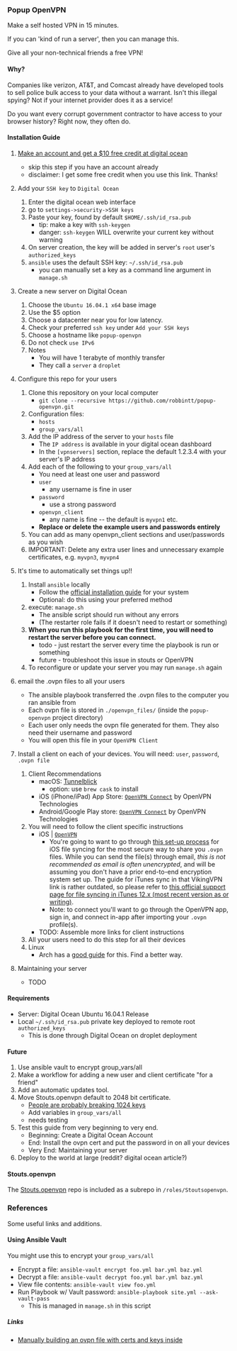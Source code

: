 
### Popup OpenVPN

Make a self hosted VPN in 15 minutes.

If you can 'kind of run a server', then you can manage this.

Give all your non-technical friends a free VPN!


#### Why?

Companies like verizon, AT&T, and Comcast already have developed tools to sell police bulk access to your data without a warrant. Isn't this illegal spying? Not if your internet provider does it as a service!

Do you want every corrupt government contractor to have access to your browser history?  Right now, they often do.


#### Installation Guide

1. [Make an account and get a $10 free credit at digital ocean](https://m.do.co/c/a4d54c9e5004)
    - skip this step if you have an account already
    - disclaimer: I get some free credit when you use this link. Thanks!

2. Add your `SSH key` to `Digital Ocean`
    1. Enter the digital ocean web interface
    2. go to `settings->security->SSH keys`
    3. Paste your key, found by default `$HOME/.ssh/id_rsa.pub`
        - tip: make a key with `ssh-keygen`
        - danger: `ssh-keygen` WILL overwrite your current key without warning
    4. On server creation, the key will be added in server's `root` user's `authorized_keys`
    5. `ansible` uses the default SSH key: `~/.ssh/id_rsa.pub`
        - you can manually set a key as a command line argument in `manage.sh`

3. Create a new server on Digital Ocean
    1. Choose the `Ubuntu 16.04.1 x64` base image 
    2. Use the $5 option
    3. Choose a datacenter near you for low latency.
    4. Check your preferred `ssh key` under `Add your SSH keys`
    5. Choose a hostname like `popup-openvpn`
    6. Do not check `use IPv6`
    7. Notes
        - You will have 1 terabyte of monthly transfer
        - They call a `server` a `droplet`

4. Configure this repo for your users
    1. Clone this repository on your local computer
        - `git clone --recursive https://github.com/robbintt/popup-openvpn.git`
    1. Configuration files: 
        - `hosts` 
        - `group_vars/all`
    2. Add the IP address of the server to your `hosts` file
        - The `IP address` is available in your digital ocean dashboard
        - In the `[vpnservers]` section, replace the default 1.2.3.4 with your server's IP address
    3. Add each of the following to your `group_vars/all`
        - You need at least one user and password
        - `user` 
            - any username is fine in user
        - `password`
            - use a strong password
        - `openvpn_client` 
            - any name is fine -- the default is `myvpn1` etc.
        - **Replace or delete the example users and passwords entirely**
    4. You can add as many openvpn_client sections and user/passwords as you wish
    5. IMPORTANT: Delete any extra user lines and unnecessary example certificates, e.g. `myvpn3`, `myvpn4`

5. It's time to automatically set things up!!
    1. Install `ansible` locally
        - Follow the [official installation guide](http://docs.ansible.com/ansible/intro_installation.html) for your system
        - Optional: do this using your preferred method
    2. execute: `manage.sh`
        - The ansible script should run without any errors
        - (The restarter role fails if it doesn't need to restart or something)
    3. **When you run this playbook for the first time, you will need to restart the server before you can connect.**
        - todo - just restart the server every time the playbook is run or something
        - future - troubleshoot this issue in stouts or OpenVPN
    4. To reconfigure or update your server you may run `manage.sh` again

6. email the .ovpn files to all your users
    - The ansible playbook transferred the .ovpn files to the computer you ran ansible from
    - Each ovpn file is stored in `./openvpn_files/` (inside the `popup-openvpn` project directory)
    - Each user only needs the ovpn file generated for them. They also need their username and password
    - You will open this file in your `OpenVPN Client`

7. Install a client on each of your devices.  You will need: `user`, `password`, `.ovpn file`
    1. Client Recommendations
        - macOS: [Tunnelblick](https://tunnelblick.net/)
            - option: use `brew cask` to install
        - iOS (iPhone/iPad) App Store: [`OpenVPN Connect`](https://itunes.apple.com/us/app/openvpn-connect/id590379981?mt=8) by OpenVPN Technologies
        - Android/Google Play store: [`OpenVPN Connect`](https://play.google.com/store/apps/details?id=net.openvpn.openvpn) by OpenVPN Technologies
    2. You will need to follow the client specific instructions
        - iOS | [`OpenVPN`](https://itunes.apple.com/us/app/openvpn-connect/id590379981?mt=8)
            - You're going to want to go through [this set-up process](https://vikingvpn.com/connection-guides/ios) for iOS file syncing for the most secure way to share you `.ovpn` files. While you can send the file(s) through email, _this is not recommended as email is often unencrypted_, and will be assuming you don't have a prior end-to-end encryption system set up. The guide for iTunes sync in that VikingVPN link is rather outdated, so please refer to [this official support page for file syncing in iTunes 12.x (most recent version as or writing)](https://support.apple.com/kb/PH19463).
            - Note: to connect you'll want to go through the OpenVPN app, sign in, and connect in-app after importing your `.ovpn` profile(s).
        - TODO: Assemble more links for client instructions
    3. All your users need to do this step for all their devices
    4. Linux
        - Arch has a [good guide](https://wiki.archlinux.org/index.php/OpenVPN#DNS) for this. Find a better way.


8. Maintaining your server
    - TODO


#### Requirements

- Server: Digital Ocean Ubuntu 16.04.1 Release
- Local `~/.ssh/id_rsa.pub` private key deployed to remote root `authorized_keys`
    - This is done through Digital Ocean on droplet deployment


#### Future

1. Use ansible vault to encrypt group_vars/all
2. Make a workflow for adding a new user and client certificate "for a friend"
3. Add an automatic updates tool. 
4. Move Stouts.openvpn default to 2048 bit certificate.
    - [People are probably breaking 1024 keys](https://www.eff.org/deeplinks/2015/10/how-to-protect-yourself-from-nsa-attacks-1024-bit-DH)
    - Add variables in `group_vars/all`
    - needs testing
5. Test this guide from very beginning to very end.
    - Beginning: Create a Digital Ocean Account
    - End: Install the ovpn cert and put the password in on all your devices
    - Very End: Maintaining your server
6. Deploy to the world at large (reddit? digital ocean article?)


#### Stouts.openvpn

The [Stouts.openvpn](https://github.com/Stouts/Stouts.openvpn) repo is included as a subrepo in `/roles/Stoutsopenvpn`. 


### References

Some useful links and additions.


#### Using Ansible Vault

You might use this to encrypt your `group_vars/all`

- Encrypt a file: `ansible-vault encrypt foo.yml bar.yml baz.yml`
- Decrypt a file: `ansible-vault decrypt foo.yml bar.yml baz.yml`
- View file contents: `ansible-vault view foo.yml`
- Run Playbook w/ Vault password: `ansible-playbook site.yml --ask-vault-pass`
    - This is managed in `manage.sh` in this script


##### Links

- [Manually building an ovpn file with certs and keys inside](https://www.digitalocean.com/community/tutorials/how-to-set-up-an-openvpn-server-on-ubuntu-14-04)

